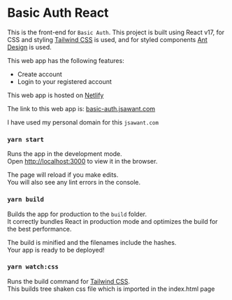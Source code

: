 
# Basic Auth React
This is the front-end for `Basic Auth`. This project is built using React v17, for CSS and styling [Tailwind CSS](https://tailwindcss.com/) is used, and for styled components [Ant Design](https://ant.design/) is used.

This web app has the following features:
- Create account
- Login to your registered account

This web app is hosted on [Netlify](https://www.netlify.com/)

The link to this web app is: [basic-auth.jsawant.com](https://basic-auth.jsawant.com)

I have used my personal domain for this `jsawant.com`


### `yarn start`

Runs the app in the development mode.\
Open [http://localhost:3000](http://localhost:3000) to view it in the browser.

The page will reload if you make edits.\
You will also see any lint errors in the console.

### `yarn build`

Builds the app for production to the `build` folder.\
It correctly bundles React in production mode and optimizes the build for the best performance.

The build is minified and the filenames include the hashes.\
Your app is ready to be deployed!


### `yarn watch:css`

Runs the build command for [Tailwind CSS](https://tailwindcss.com/).\
This builds tree shaken css file which is imported in the index.html page

